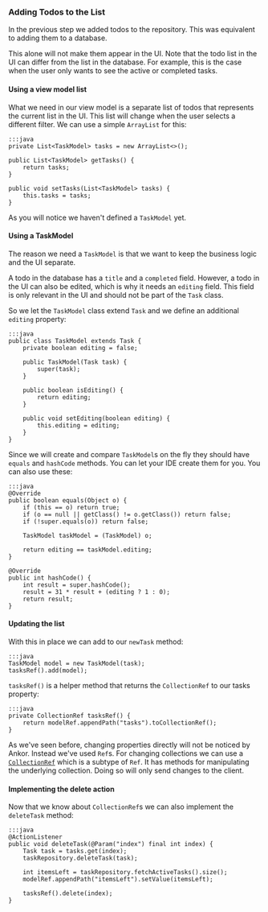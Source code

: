 ### Adding Todos to the List

In the previous step we added todos to the repository.
This was equivalent to adding them to a database.

This alone will not make them appear in the UI.
Note that the todo list in the UI can differ from the list in the database.
For example, this is the case when the user only wants to see the active or completed tasks.

#### Using a view model list

What we need in our view model is a separate list of todos that represents the current list in the UI.
This list will change when the user selects a different filter.
We can use a simple `ArrayList` for this:

    :::java
    private List<TaskModel> tasks = new ArrayList<>();

    public List<TaskModel> getTasks() {
        return tasks;
    }

    public void setTasks(List<TaskModel> tasks) {
        this.tasks = tasks;
    }


As you will notice we haven't defined a `TaskModel` yet.

#### Using a TaskModel

The reason we need a `TaskModel` is that we want to keep the business logic and the UI separate.

A todo in the database has a `title` and a `completed` field.
However, a todo in the UI can also be edited, which is why it needs an `editing` field.
This field is only relevant in the UI and should not be part of the `Task` class.

So we let the `TaskModel` class extend `Task` and we define an additional `editing` property:

    :::java
    public class TaskModel extends Task {
        private boolean editing = false;

        public TaskModel(Task task) {
            super(task);
        }

        public boolean isEditing() {
            return editing;
        }

        public void setEditing(boolean editing) {
            this.editing = editing;
        }
    }

Since we will create and compare `TaskModel`s on the fly they should have `equals` and `hashCode` methods.
You can let your IDE create them for you. You can also use these:

    :::java
    @Override
    public boolean equals(Object o) {
        if (this == o) return true;
        if (o == null || getClass() != o.getClass()) return false;
        if (!super.equals(o)) return false;

        TaskModel taskModel = (TaskModel) o;

        return editing == taskModel.editing;
    }

    @Override
    public int hashCode() {
        int result = super.hashCode();
        result = 31 * result + (editing ? 1 : 0);
        return result;
    }

#### Updating the list

With this in place we can add to our `newTask` method:

    :::java
    TaskModel model = new TaskModel(task);
    tasksRef().add(model);
    
`tasksRef()` is a helper method that returns the `CollectionRef` to our tasks property:

    :::java
    private CollectionRef tasksRef() {
        return modelRef.appendPath("tasks").toCollectionRef();
    }

As we've seen before, changing properties directly will not be noticed by Ankor.
Instead we've used `Ref`s.
For changing collections we can use a [`CollectionRef`][1] which is a subtype of `Ref`.
It has methods for manipulating the underlying collection.
Doing so will only send changes to the client.

#### Implementing the delete action

Now that we know about `CollectionRef`s we can also implement the `deleteTask` method:

    :::java
    @ActionListener
    public void deleteTask(@Param("index") final int index) {
        Task task = tasks.get(index);
        taskRepository.deleteTask(task);

        int itemsLeft = taskRepository.fetchActiveTasks().size();
        modelRef.appendPath("itemsLeft").setValue(itemsLeft);

        tasksRef().delete(index);
    }

[1]: http://ankor.io/static/javadoc/apidocs-0.3/at/irian/ankor/ref/CollectionRef.html
